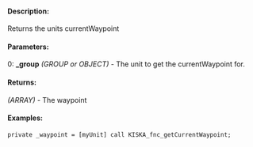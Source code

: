 #### Description:
Returns the units currentWaypoint

#### Parameters:
0: **_group** *(GROUP or OBJECT)* - The unit to get the currentWaypoint for.

#### Returns:
*(ARRAY)* - The waypoint

#### Examples:
```sqf
private _waypoint = [myUnit] call KISKA_fnc_getCurrentWaypoint;
```

